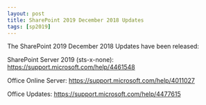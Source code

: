 ```yaml
---
layout: post
title: SharePoint 2019 December 2018 Updates
tags: [sp2019]
---
```


The SharePoint 2019 December 2018 Updates have been released:

SharePoint Server 2019 (sts-x-none): <https://support.microsoft.com/help/4461548>

Office Online Server: <https://support.microsoft.com/help/4011027>

Office Updates: <https://support.microsoft.com/help/4477615>